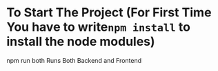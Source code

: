 # To Start The Project (For First Time You have to write` npm install ` to install the node modules)
npm run both 
Runs Both Backend and Frontend 
